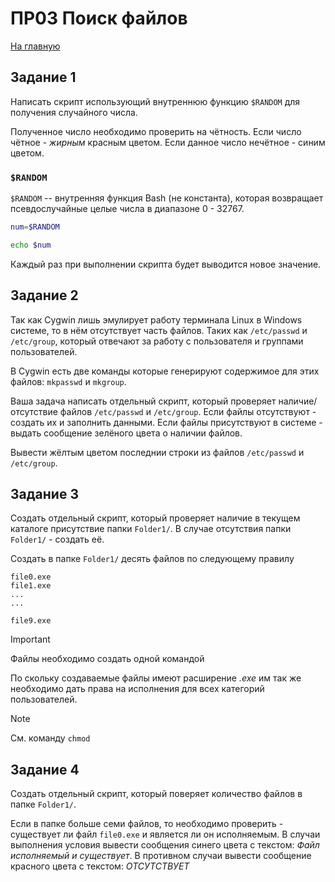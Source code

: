 # ПР03 Поиск файлов

[На главную](/mdk0401.github.io)


## Задание 1
Написать скрипт использующий внутреннюю функцию ```$RANDOM``` для получения случайного числа. 

Полученное число необходимо проверить на чётность. Если число чётное - *жирным* красным цветом.  Если данное число нечётное - синим цветом.

### ```$RANDOM```
```$RANDOM``` -- внутренняя функция Bash (не константа), которая возвращает псевдослучайные целые числа в диапазоне 0 - 32767. 

```bash
num=$RANDOM

echo $num   
```

Каждый раз при выполнении скрипта будет выводится новое значение.

## Задание 2
Так как Cygwin лишь эмулирует работу терминала Linux в Windows системе, то в нём отсутствует часть файлов. Таких как ```/etc/passwd``` и ```/etc/group```, который отвечают за работу с пользователя и группами пользователей. 

В Cygwin есть две команды которые генерируют содержимое для этих файлов: ```mkpasswd``` и ```mkgroup```.

Ваша задача написать отдельный скрипт, который проверяет наличие/отсутствие файлов ```/etc/passwd``` и ```/etc/group```. Если файлы отсутствуют - создать их и заполнить данными. Если файлы присутствуют в системе - выдать сообщение зелёного цвета о наличии файлов.

Вывести жёлтым цветом последнии строки из файлов ```/etc/passwd``` и ```/etc/group```.

## Задание 3
Создать отдельный скрипт, который проверяет наличие в текущем каталоге присутствие папки ```Folder1/```. В случае отсутствия папки ```Folder1/``` - создать её. 

Создать в папке ```Folder1/``` десять файлов по следующему правилу

```
file0.exe
file1.exe
...
...

file9.exe
```

> [!IMPORTANT]
> Файлы необходимо создать одной командой

По скольку создаваемые файлы имеют расширение *.exe* им так же необходимо дать права на исполнения для всех категорий пользователей.

> [!NOTE]
> См. команду ```chmod```

## Задание 4
Создать отдельный скрипт, который поверяет количество файлов в папке ```Folder1/```.

Если в папке больше семи файлов, то необходимо проверить - существует ли файл ```file0.exe``` и является ли он исполняемым. В случаи выполнения условия вывести сообщения синего цвета с текстом: *Файл исполняемый и существует*. В противном случаи вывести сообщение красного цвета с текстом: *ОТСУТСТВУЕТ*
